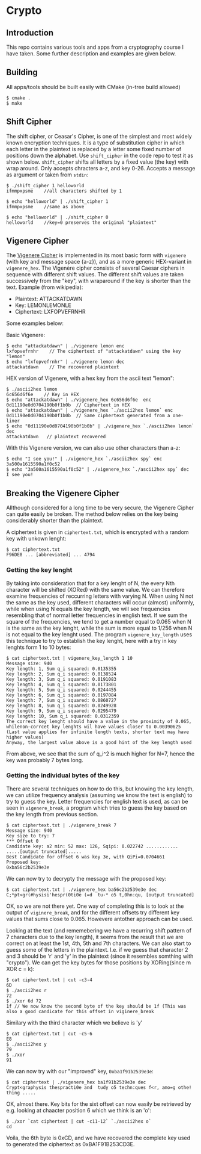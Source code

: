 # Crypto

## Introduction
This repo contains various tools and apps from a cryptography course I have taken. Some further description and examples are given below.

## Building
All apps/tools should be built easily with CMake (in-tree build allowed)
```
$ cmake .
$ make
```

## Shift Cipher
The shift cipher, or Ceasar's Cipher, is one of the simplest and most widely known encryption techniques. It is a type of substitution cipher in which each letter in the plaintext is replaced by a letter some fixed number of positions down the alphabet. Use `shift_cipher` in the code repo to test it as shown below. `shift_cipher` shifts all letters by a fixed value (the key) with wrap around. Only accepts chracters a-z, and key 0-26. Accepts a message as argument or taken from `stdin`:
```
$ ./shift_cipher 1 helloworld
ifmmpxpsme    //all characters shifted by 1

$ echo "helloworld" | ./shift_cipher 1
ifmmpxpsme    //same as above

$ echo "helloworld" | ./shift_cipher 0
helloworld    //key=0 preserves the original "plaintext"
```
## Vigenere Cipher
The [Vigenere Cipher](https://en.wikipedia.org/wiki/Vigen%C3%A8re_cipher) is implemented in its most basic form with `vigenere` (with key and message space {a-z}), and as a more generic HEX-variant in `vigenere_hex`. The Vigenère cipher consists of several Caesar ciphers in sequence with different shift values. The different shift values are taken successively from the "key", with wraparound if the key is shorter than the text. Example (from wikipedia):
- Plaintext:  ATTACKATDAWN
- Key:    LEMONLEMONLE
- Ciphertext: LXFOPVEFRNHR



Some examples below:

Basic Vigenere:
```
$ echo "attackatdawn" | ./vigenere lemon enc
lxfopvefrnhr    // The ciphertext of "attackatdawn" using the key "lemon"
$ echo "lxfopvefrnhr" | ./vigenere lemon dec
attackatdawn    // The recovered plaintext
```
HEX version of Vigenere, with a hex key from the ascii text "lemon":
```
$ ./ascii2hex lemon
6c656d6f6e    // Key in HEX
$ echo "attackatdawn" | ./vigenere_hex 6c656d6f6e  enc
0d11190e0d0704190b0f1b0b  // Ciphertext in HEX
$ echo "attackatdawn" | ./vigenere_hex `./ascii2hex lemon` enc
0d11190e0d0704190b0f1b0b  // Same ciphertext generated from a one-liner
$ echo "0d11190e0d0704190b0f1b0b" | ./vigenere_hex `./ascii2hex lemon` dec
attackatdawn   // plaintext recovered
```
With this Vigenere version, we can also use other characters than a-z:
```
$ echo "I see you!" | ./vigenere_hex `./ascii2hex spy` enc
3a500a1615590a1f0c52
$ echo "3a500a1615590a1f0c52" | ./vigenere_hex `./ascii2hex spy` dec
I see you!
```
## Breaking the Vigenere Cipher
Allthough considered for a long time to be very secure, the Vigenere Cipher can quite easily be broken. The method below relies on the key being considerably shorter than the plaintext.

A ciphertext is given in `ciphertext.txt`, which is encrypted with a random key with unkown lenght:
```
$ cat ciphertext.txt
F96DE8 ... [abbreviated] ... 4794
```
### Getting the key lenght
By taking into consideration that for a key lenght of N, the every Nth character will be shifted (XORed) with the same value. We can therefore examine frequencies of reccurring letters with varying N. When using N not the same as the key used, different characters will occur (almost) uniformly, while when using N equals the key length, we will see frequencies resembling that of normal letter frequencies in english text. If we sum the square of the frequencies, we tend to get a number equal to 0.065 when N is the same as the key lenght, while the sum is more equal to 1/256 when N is not equal to the key lenght used. The program `vigenere_key_length` uses this technique to try to establish the key lenght, here with a try in key lenghts form 1 to 10 bytes:
```
$ cat ciphertext.txt | vigenere_key_length 1 10
Message size: 940
Key length: 1, Sum q_i squared: 0.0135355
Key length: 2, Sum q_i squared: 0.0138524
Key length: 3, Sum q_i squared: 0.0191083
Key length: 4, Sum q_i squared: 0.0173801
Key length: 5, Sum q_i squared: 0.0244455
Key length: 6, Sum q_i squared: 0.0197084
Key length: 7, Sum q_i squared: 0.0860727
Key length: 8, Sum q_i squared: 0.0249928
Key length: 9, Sum q_i squared: 0.0295479
Key length: 10, Sum q_i squared: 0.0312359
The correct key lenght should have a value in the proximity of 0.065, whilenon-corrcet key lenghts wil have values closer to 0.00390625
(Last value applies for infinite length texts, shorter text may have higher values)
Anyway, the largest value above is a good hint of the key length used
```
From above, we see that the sum of q_i^2 is much higher for N=7, hence the key was probably 7 bytes long.

### Getting the individual bytes of the key
There are several techniques on how to do this, but knowing the key length, we can utilize frequency analysis (assuming we know the text is english) to try to guess the key. Letter frequencies for english text is used, as can be seen in `vigenere_break`, a program which tries to guess the key based on the key length from previous section.

```
$ cat ciphertext.txt | ./vigenere_break 7
Message size: 940
Key size to try: 7
*** Offset 0
Candidate key: a2 min: 52 max: 126, Sqipi: 0.022742 ............
.....[output truncated].....
Best Candidate for offset 6 was key 3e, with QiPi=0.0704661
Proposed key: 
0xba56c2b2539e3e
```
We can now try to decrypty the message with the proposed key:
```
$ cat ciphertext.txt | ./vigenere_hex ba56c2b2539e3e dec
C;*pt<gr(#hysisi'hespr(0ti0e (=d  tu-* o5 t,0hn:qu, [output truncated]
```
OK, so we are not there yet. One way of completing this is to look at the output of `viginere_break`, and for the different offsets try different key values that sums close to 0.065. Howevere antother approach can be used.

Looking at the text (and rememebering we have a recurring shift pattern of 7 characters due to the key length), it seems from the result that we are correct on at least the 1st, 4th, 5th and 7th characters. We can also start to guess some of the letters in the plaintext. I.e. if we guess that character 2 and 3 should be 'r' and 'y' in the plaintext (since it resembles somthing with "crypto"). We can get the key bytes for those positions by XORing(since m XOR c = k):
```
$ cat ciphertext.txt | cut -c3-4
6D
$ ./ascii2hex r
72
$ ./xor 6d 72
1f // We now know the second byte of the key should be 1f (This was also a good candicate for this offset in viginere_break
```
Similary with the third character which we believe is 'y'
```
$ cat ciphertext.txt | cut -c5-6
E8
$ ./ascii2hex y
79
$ ./xor
91
```
We can now try with our "improved" key, `0xba1f91b2539e3e`:
```
$ cat ciphertext | ./vigenere_hex ba1f91b2539e3e dec
Crypt<graphysis thespracti0e and  tudy o5 techn:ques f<r, amo=g othe! thing .....
```
OK, almost there. Key bits for the sixt offset can now easily be retrieved by e.g. looking at chaacter position 6 which we think is an 'o':
```
$ ./xor `cat ciphertext | cut -c11-12` `./ascii2hex o`
cd
```
Voila, the 6th byte is 0xCD, and we have recovered the complete key used to generated the ciphertext as 0xBA1F91B253CD3E.
